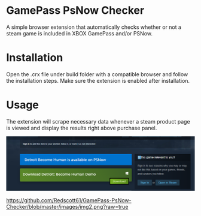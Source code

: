 # GamePass PsNow Checker
A simple browser extension that automatically checks whether or not a steam game is included in XBOX GamePass and/or PSNow.

# Installation
Open the .crx file under build folder with a compatible browser and follow the installation steps. Make sure the extension is enabled after installation.

# Usage
The extension will scrape necessary data whenever a steam product page is viewed and display the results right above purchase panel.

![Tutorial Image1](https://github.com/Redscott61/GamePass-PsNow-Checker/blob/master/images/img1.png)


  https://github.com/Redscott61/GamePass-PsNow-Checker/blob/master/images/img2.png?raw=true


